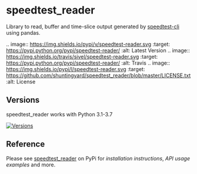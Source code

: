 # speedtest_reader

Library to read, buffer and time-slice output generated by
[speedtest-cli](https://github.com/sivel/speedtest-cli) using pandas.

.. image:: https://img.shields.io/pypi/v/speedtest-reader.svg
        :target: https://pypi.python.org/pypi/speedtest-reader/
        :alt: Latest Version
.. image:: https://img.shields.io/travis/sivel/speedtest-reader.svg
        :target: https://pypi.python.org/pypi/speedtest-reader/
        :alt: Travis
.. image:: https://img.shields.io/pypi/l/speedtest-reader.svg
        :target: https://github.com/shuntingyard/speedtest_reader/blob/master/LICENSE.txt
        :alt: License

## Versions

speedtest_reader works with Python 3.1-3.7

[![Versions](https://img.shields.io/pypi/pyversions/speedtest-reader.svg)](https://pypi.python.org/pypi/speedtest-reader/)

## Reference

Please see [speedtest_reader](https://pypi.python.org/pypi/speedtest-reader)
on PyPi for *installation instructions*, *API usage examples* and more.
